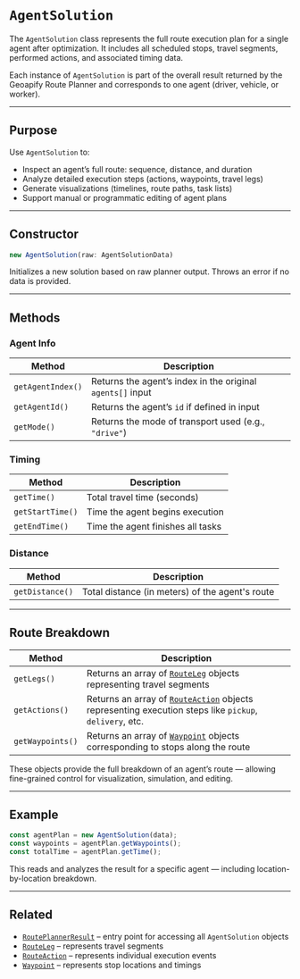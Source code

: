 # `AgentSolution`

The `AgentSolution` class represents the full route execution plan for a single agent after optimization. It includes all scheduled stops, travel segments, performed actions, and associated timing data.

Each instance of `AgentSolution` is part of the overall result returned by the Geoapify Route Planner and corresponds to one agent (driver, vehicle, or worker).

---

## Purpose

Use `AgentSolution` to:

- Inspect an agent’s full route: sequence, distance, and duration
- Analyze detailed execution steps (actions, waypoints, travel legs)
- Generate visualizations (timelines, route paths, task lists)
- Support manual or programmatic editing of agent plans

---

## Constructor

```ts
new AgentSolution(raw: AgentSolutionData)
```

Initializes a new solution based on raw planner output. Throws an error if no data is provided.

---

## Methods

### Agent Info

| Method            | Description                                                |
| ----------------- | ---------------------------------------------------------- |
| `getAgentIndex()` | Returns the agent’s index in the original `agents[]` input |
| `getAgentId()`    | Returns the agent’s `id` if defined in input               |
| `getMode()`       | Returns the mode of transport used (e.g., `"drive"`)       |

### Timing

| Method           | Description                       |
| ---------------- | --------------------------------- |
| `getTime()`      | Total travel time (seconds)       |
| `getStartTime()` | Time the agent begins execution   |
| `getEndTime()`   | Time the agent finishes all tasks |

### Distance

| Method          | Description                                     |
| --------------- | ----------------------------------------------- |
| `getDistance()` | Total distance (in meters) of the agent's route |

---

## Route Breakdown

| Method           | Description                                                                                                                 |
| ---------------- | --------------------------------------------------------------------------------------------------------------------------- |
| `getLegs()`      | Returns an array of [`RouteLeg`](./route-leg.md) objects representing travel segments                                       |
| `getActions()`   | Returns an array of [`RouteAction`](./route-action.md) objects representing execution steps like `pickup`, `delivery`, etc. |
| `getWaypoints()` | Returns an array of [`Waypoint`](./waypoint.md) objects corresponding to stops along the route                              |

These objects provide the full breakdown of an agent’s route — allowing fine-grained control for visualization, simulation, and editing.

---

## Example

```ts
const agentPlan = new AgentSolution(data);
const waypoints = agentPlan.getWaypoints();
const totalTime = agentPlan.getTime();
```

This reads and analyzes the result for a specific agent — including location-by-location breakdown.

---

## Related

* [`RoutePlannerResult`](./route-planner-result.md) – entry point for accessing all `AgentSolution` objects
* [`RouteLeg`](./route-leg.md) – represents travel segments
* [`RouteAction`](./route-action.md) – represents individual execution events
* [`Waypoint`](./waypoint.md) – represents stop locations and timings
